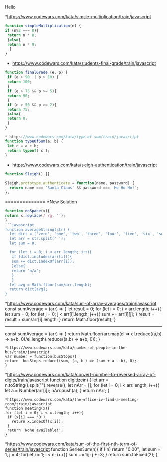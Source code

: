 Hello


*https://www.codewars.com/kata/simple-multiplication/train/javascript
```javascript
function simpleMultiplication(n) {
if (n%2 === 0){
 return n * 8;
 }else{
 return n * 9;
  }
}
```
* https://www.codewars.com/kata/students-final-grade/train/javascript
```javascript
function finalGrade (e, p) {
 if (e > 90 || p > 10) {
 return 100;
 }
 if (e > 75 && p >= 5){
 return 90;
 }
 if (e > 50 && p >= 2){
 return 75;
 }else{
 return 0;
 }
}
```
```javascript
* https://www.codewars.com/kata/type-of-sum/train/javascript
function typeOfSum(a, b) {
 let c = a + b;
 return typeof( c );
}
```
* https://www.codewars.com/kata/sleigh-authentication/train/javascript
```javascript
function Sleigh() {}

Sleigh.prototype.authenticate = function(name, password) {
  return name === 'Santa Claus' && password === 'Ho Ho Ho!';
};
```
==============
*New Solution
```javascript
function noSpace(x){
return x.replace(/ /g, '');
}
```javascript
function averageString(str) {
  let dict = ['zero', 'one', 'two', 'three', 'four', 'five', 'six', 'seven', 'eight', 'nine'];
  let arr = str.split(' ');
  let sum = 0;

  for (let i = 0; i < arr.length; i++){
   if (dict.includes(arr[i])){
   sum += dict.indexOf(arr[i]);
   }else{
   return 'n/a';
   }
   }
  let avg = Math.floor(sum/arr.length);
  return dict[avg];
}
```
*https://www.codewars.com/kata/sum-of-array-averages/train/javascript
const sumAverage = (arr) => {
  let result = 0;
  for (let i = 0; i < arr.length; i++){
  let sum = 0;
   for (let j = 0; j < arr[i].length; j++){
    sum += arr[i][j];
    }
    result = result + sum/arr[i].length;
   }
  return Math.floor(result);
}
***
const sumAverage = (arr) => {
  return Math.floor(arr.map(el => el.reduce((a,b) => a+b, 0)/el.length).reduce((a,b) => a+b, 0));
  }
  ```
*https://www.codewars.com/kata/number-of-people-in-the-bus/train/javascript
var number = function(busStops){
 return  busStops.reduce((sum, [a, b]) => (sum + a - b), 0);
}
```
*https://www.codewars.com/kata/convert-number-to-reversed-array-of-digits/train/javascript
function digitize(n) {
  let arr = n.toString().split("").reverse();
  let nArr = [];
  for (let i = 0; i < arr.length; i++){
  let a = Number(arr[i]);
    nArr.push(a);
  }
return nArr;
}
```
*https://www.codewars.com/kata/the-office-iv-find-a-meeting-room/train/javascript
function meeting(x){
for (let i = 0; i < x.length; i++){
 if (x[i] === 'O')
   return x.indexOf(x[i]);
 }
 return 'None available!';
}
```
*https://www.codewars.com/kata/sum-of-the-first-nth-term-of-series/train/javascript
function SeriesSum(n){
if (!n) return "0.00";
let sum = 1, j = 4;
for(let i = 1; i < n; i++){
 sum += 1/j;
 j +=3;
 }
 return sum.toFixed(2);
}
```
